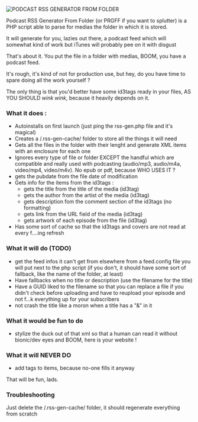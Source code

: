 ![PODCAST RSS GENERATOR FROM FOLDER](https://i.imgur.com/syxpHj7.jpg)

Podcast RSS Generator From Folder (or PRGFF if you want to splutter) is a PHP script able to parse for medias the folder in which it is stored.

It will generate for you, lazies out there, a podcast feed which will somewhat kind of work but iTunes will probably pee on it with disgust

That's about it.
You put the file in a folder with medias, BOOM, you have a podcast feed.

It's rough, it's kind of not for production use, but hey, do you have time to spare doing all the work yourself ?

The only thing is that you'd better have some id3tags ready in your files, AS YOU SHOULD *wink wink*, because it heavily depends on it.

### What it does :
- Autoinstalls on first launch (just ping the rss-gen.php file and it's magical)
- Creates a /.rss-gen-cache/ folder to store all the things it will need
- Gets all the files in the folder with their lenght and generate XML items with an enclosure for each one
- Ignores every type of file or folder EXCEPT the handful which are compatible and really used with podcasting (audio/mp3, audio/m4a, video/mp4, video/m4v). No epub or pdf, because WHO USES IT ?
- gets the pubdate from the file date of modification
- Gets info for the items from the id3tags :
   - gets the title from the title of the media (id3tag)
   - gets the author from the artist of the media (id3tag)
   - gets description fom the comment section of the id3tags (no formatting)
   - gets link from the URL field of the media (id3tag)
   - gets artwork of each episode from the file (id3tag)
- Has some sort of cache so that the id3tags and covers are not read at every f....ing refresh


### What it will do (TODO)

- get the feed infos it can't get from elsewhere from a feed.config file you will put next to the php script (if you don't, it should have some sort of fallback, like the name of the folder, at least)
- Have fallbacks when no title or description (use the filename for the title)
- Have a GUID liked to the filename so that you can replace a file if you didn't check before uploading and have to reupload your episode and not f...k everything up for your subscribers 
- not crash the title like a moron when a title has a "&" in it

### What it would be fun to do
- stylize the duck out of that xml so that a human can read it without bionic/dev eyes and BOOM, here is your website !

### What it will NEVER DO
- add tags to items, because no-one fills it anyway


That will be fun, lads.

### Troubleshooting 
Just delete the /.rss-gen-cache/ folder, it should regenerate everything from scratch

